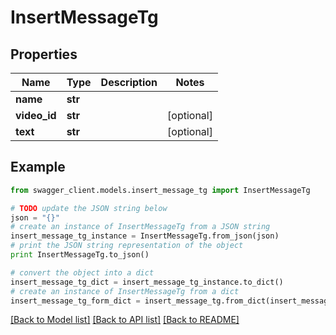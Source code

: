 # InsertMessageTg


## Properties
Name | Type | Description | Notes
------------ | ------------- | ------------- | -------------
**name** | **str** |  | 
**video_id** | **str** |  | [optional] 
**text** | **str** |  | [optional] 

## Example

```python
from swagger_client.models.insert_message_tg import InsertMessageTg

# TODO update the JSON string below
json = "{}"
# create an instance of InsertMessageTg from a JSON string
insert_message_tg_instance = InsertMessageTg.from_json(json)
# print the JSON string representation of the object
print InsertMessageTg.to_json()

# convert the object into a dict
insert_message_tg_dict = insert_message_tg_instance.to_dict()
# create an instance of InsertMessageTg from a dict
insert_message_tg_form_dict = insert_message_tg.from_dict(insert_message_tg_dict)
```
[[Back to Model list]](../README.md#documentation-for-models) [[Back to API list]](../README.md#documentation-for-api-endpoints) [[Back to README]](../README.md)


